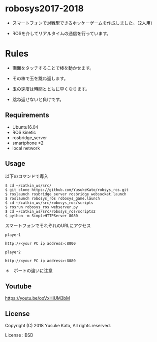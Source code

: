 # robosys2017-2018 

- スマートフォンで対戦型できるホッケーゲームを作成しました。（2人用）

- ROSを介してリアルタイムの通信を行っています。


# Rules

- 画面をタッチすることで棒を動かせます。

- その棒で玉を跳ね返します。

- 玉の速度は時間とともに早くなります。

- 跳ね返せないと負けです。

## Requirements
- Ubuntu16.04
- ROS kinetic
- rosbridge_server
- smartphone *2
- local network


## Usage
以下のコマンドで導入
```
$ cd ~/catkin_ws/src/
$ git clone https://github.com/YusukeKato/robsys_ros.git
$ roslaunch rosbridge_server rosbridge_websocket.launch
$ roslaunch robosys_ros robosys_game.launch
$ cd ~/catkin_ws/src/robosys_ros/scripts
$ rosrun robosys_ros webserver.py
$ cd ~/catkin_ws/src/robosys_ros/scripts2
$ python -m SimpleHTTPServer 8080
```

スマートフォンでそれぞれのURLにアクセス

```
player1

http://<your PC ip address>:8000

player2

http://<your PC ip address>:8080
```
＊　ポートの違いに注意

## Youtube

https://youtu.be/ooVxHlUM3bM



## License


Copyright (C) 2018 Yusuke Kato, All rights reserved.


License : BSD



